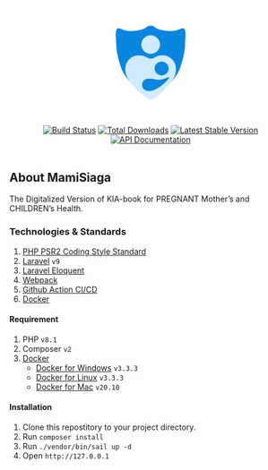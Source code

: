 <p align="center"><a href="https://github.com/mamisiaga" target="_blank"><img src="https://raw.githubusercontent.com/mamisiaga/api.mamisiaga.com/main/public/logo.png" width="200"></a></p>

<p align="center">
<a href="https://travis-ci.org/laravel/framework"><img src="https://travis-ci.org/laravel/framework.svg" alt="Build Status"></a>
<a href="https://packagist.org/packages/laravel/framework"><img src="https://img.shields.io/packagist/dt/laravel/framework" alt="Total Downloads"></a>
<a href="https://packagist.org/packages/laravel/framework"><img src="https://img.shields.io/packagist/v/laravel/framework" alt="Latest Stable Version"></a>
<a href="https://documenter.getpostman.com/view/4149923/Uz5NkDdK">
    <img alt="API Documentation" src="https://img.shields.io/badge/Documentation-API-blue">
</a>
<br/><br/>
</p>

## About MamiSiaga

The Digitalized Version of KIA-book for PREGNANT Mother’s and CHILDREN’s Health.

### Technologies & Standards

1. [PHP PSR2 Coding Style Standard](https://www.php-fig.org/psr/psr-2)
2. [Laravel](https://laravel.com/docs/9.x) `v9`
3. [Laravel Eloquent](https://laravel.com/docs/9.x/eloquent)
4. [Webpack](https://webpack.js.org)
5. [Github Action CI/CD](https://github.com/features/actions)
6. [Docker](https://www.docker.com)

#### Requirement

1. PHP `v8.1`
2. Composer `v2`
3. [Docker](https://www.docker.com)
    - [Docker for Windows](https://docs.docker.com/docker-for-windows/install) `v3.3.3`
    - [Docker for Linux](https://docs.docker.com/engine/install) `v3.3.3`
    - [Docker for Mac](https://docs.docker.com/docker-for-mac/install) `v20.10`

#### Installation

1. Clone this repostitory to your project directory.
2. Run `composer install`
3. Run `./vendor/bin/sail up -d`
4. Open `http://127.0.0.1`

